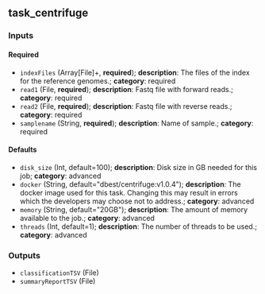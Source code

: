 
## task_centrifuge

### Inputs

#### Required

  * `indexFiles` (Array[File]+, **required**); **description**: The files of the index for the reference genomes.; **category**: required
  * `read1` (File, **required**); **description**: Fastq file with forward reads.; **category**: required
  * `read2` (File, **required**); **description**: Fastq file with reverse reads.; **category**: required
  * `samplename` (String, **required**); **description**: Name of sample.; **category**: required

#### Defaults

  * `disk_size` (Int, default=100); **description**: Disk size in GB needed for this job; **category**: advanced
  * `docker` (String, default="dbest/centrifuge:v1.0.4"); **description**: The docker image used for this task. Changing this may result in errors which the developers may choose not to address.; **category**: advanced
  * `memory` (String, default="20GB"); **description**: The amount of memory available to the job.; **category**: advanced
  * `threads` (Int, default=1); **description**: The number of threads to be used.; **category**: advanced

### Outputs

  * `classificationTSV` (File)
  * `summaryReportTSV` (File)
